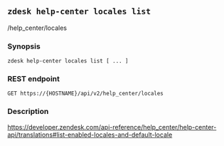## `zdesk help-center locales list`

/help_center/locales

### Synopsis

    zdesk help-center locales list [ ... ]

### REST endpoint

    GET https://{HOSTNAME}/api/v2/help_center/locales

### Description

https://developer.zendesk.com/api-reference/help_center/help-center-api/translations#list-enabled-locales-and-default-locale

